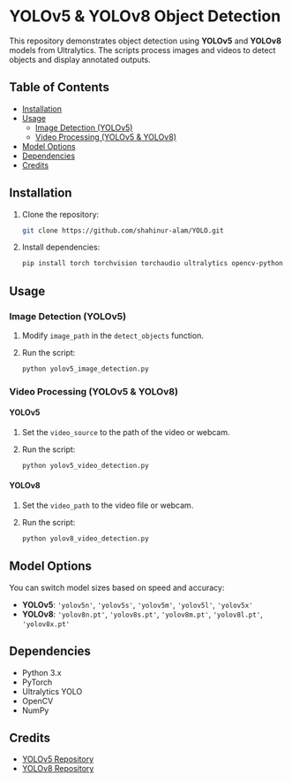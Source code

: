 # YOLOv5 & YOLOv8 Object Detection

This repository demonstrates object detection using **YOLOv5** and **YOLOv8** models from Ultralytics. The scripts process images and videos to detect objects and display annotated outputs.

## Table of Contents

- [Installation](#installation)
- [Usage](#usage)
  - [Image Detection (YOLOv5)](#image-detection-yolov5)
  - [Video Processing (YOLOv5 & YOLOv8)](#video-processing-yolov5--yolov8)
- [Model Options](#model-options)
- [Dependencies](#dependencies)
- [Credits](#credits)

## Installation

1. Clone the repository:

    ```bash
    git clone https://github.com/shahinur-alam/YOLO.git
    ```

2. Install dependencies:

    ```bash
    pip install torch torchvision torchaudio ultralytics opencv-python numpy
    ```

## Usage

### Image Detection (YOLOv5)

1. Modify `image_path` in the `detect_objects` function.
2. Run the script:

    ```bash
    python yolov5_image_detection.py
    ```

### Video Processing (YOLOv5 & YOLOv8)

#### YOLOv5

1. Set the `video_source` to the path of the video or webcam.
2. Run the script:

    ```bash
    python yolov5_video_detection.py
    ```

#### YOLOv8

1. Set the `video_path` to the video file or webcam.
2. Run the script:

    ```bash
    python yolov8_video_detection.py
    ```

## Model Options

You can switch model sizes based on speed and accuracy:

- **YOLOv5**: `'yolov5n'`, `'yolov5s'`, `'yolov5m'`, `'yolov5l'`, `'yolov5x'`
- **YOLOv8**: `'yolov8n.pt'`, `'yolov8s.pt'`, `'yolov8m.pt'`, `'yolov8l.pt'`, `'yolov8x.pt'`

## Dependencies

- Python 3.x
- PyTorch
- Ultralytics YOLO
- OpenCV
- NumPy

## Credits

- [YOLOv5 Repository](https://github.com/ultralytics/yolov5)
- [YOLOv8 Repository](https://github.com/ultralytics/ultralytics)
